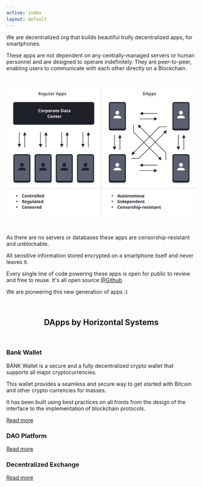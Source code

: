```yaml
---
active: index
layout: default
---
```


We are decentralized org that builds beautiful trully decentralized apps, for smartphones. 

These apps are not dependent on any centrally-managed servers or human personnel and are designed to operare indefinitely. They are peer-to-peer, enabling users to communicate with each other directly on a Blockchain. 


<br/>

![Decentralized Apps (DApps)](/assets/images/dapps.png)

<br/>

As there are no servers or databases these apps are censorship-resistant and unblockable. 

All sensitive information stored encrypted on a smartphone itself and never leaves it. 

Every single line of code powering these apps is open for public to review and free to reuse. It's all open source [@Github](https://github.com/horizontalsystems/)

We are pioneering this new generation of apps :)


<br/>
<center><h2>DApps by Horizontal Systems</h2></center>
<br/>

### Bank Wallet

BANK Wallet is a secure and a fully decentralized crypto wallet that supports all major cryptocurrencies.

This wallet provides a seamless and secure way to get started with Bitcoin and other crypto currencies for masses. 

It has been built using best practices on all fronts from the design of the interface to the implementation of blockchain protocols.

[Read more](https://horizontalsystems.io/dapps/bank-wallet)

### DAO Platform

[Read more](https://horizontalsystems.io/dapps/dao-platform)


### Decentralized Exchange

[Read more](https://horizontalsystems.io/dapps/dex)



